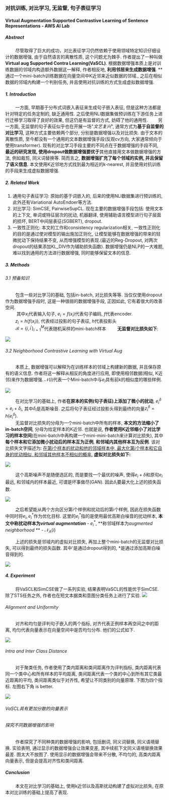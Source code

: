 ### 对抗训练, 对比学习, 无监督, 句子表征学习
#### Virtual Augmentation Supported Contrastive Learning of Sentence Representations  - AWS AI Lab 
##### Abstract
&emsp;&emsp; 尽管取得了巨大的成功，对比表征学习仍然依赖于使用领域特定知识仔细设计的数据增强, 由于自然语言的离散性质, 这个问题尤为棘手. 作者提出了一种叫做**Virtual aug Supported Contra Learning(VaSCL)**. 根据数据增强本质上是对训练数据的邻域内构造额外数据这一解释, 作者相反地, **利用邻居来生成数据增强**. **通过一个mini-batch训练数据在向量空间中K近邻来近似数据的邻域., 之后在相似数据的邻域内构建一个判别任务, 并且使用对抗训练的方式生成虚拟数据增强. 
##### 1. Introduction
&emsp;&emsp; 一方面, 早期基于分布式词嵌入表征来生成句子嵌入表征, 但是这种方法都是针对特定的任务定制的, 缺乏通用性. 之后使用NLI数据集做预训练在下游任务上进行迁移学习取得了良好的效果, 但这仍是有监督的方式, 妨碍了他的通用性. 
&emsp;&emsp;另一方面, 无监督的句子表征似乎也在开展一场"*文艺复兴*", 通常方式为**基于自监督的对比学习**, 这种方式主要依赖两个部分, 分别是数据增强以及对比损失. 由于文本的离散性质, 至今都没有一个通用的文本数据增强手段(反观cv方向, 大家通常倾向于使用transformer). 现有的对比学习手段主要的不同点在于数据增强的手段不同, **最近的研究发现, 使用dropout做数据增强要优于**其他直接用文本做数据增强的方法, 例如裁剪, 同义词替换等. 简而言之, **数据增强扩充了每个邻域的实例, 并且保留了语义信息**. 本文使用K近邻地方式找到最为相近的k-nearest, 并且使用对抗训练的手段来生成虚拟数据增强.

##### 2. Related Work
1. 通用句子表征学习: 原始的基于词嵌入的, 后来的使用NLI数据集进行预训练的, 此外还有Variational AutoEndoer等方法.
2. 对比学习: SimCSE, PairwiseSupCL. 现在主要的数据增强手段包括: 使用文本的上下文, 单词或特征层次的扰动, 机器翻译, 使用辅助语言模型进行句子层面的损坏, BERT中间层表征(SGBERT), dropout.
3. 一致性正则化: 本文的工作和consistency regularization相关, 一致性正则化的目的是通过使对模型的输出施加正则化, 让模型能够在数据增强的带来的轻微扰动下保持结果不变, 从而增强模型的表现.(最近的Reg-Dropout, 对两次dropout的结果添加KL_DIV作为辅助损失函数). 数据增强仍是NLP的一大难题, 难以找到通用的方法进行数据增强, 同时能够保留文本的信息.

##### 3. Methods
###### 3.1 预备知识
&emsp;&emsp; 包含一些对比学习的基础, 包括in-batch, 对比损失等等. 当仅仅使用dropout作为数据增强手段时, 这是一种很弱的数据增强手段, 正因如此, 它有着很大的改善空间.   
&emsp; &emsp; 其中$x_i$代表输入句子, $e_i=f(x_i)$代表句子编码, $f$代表encoder.  
&emsp;&emsp; $z_i=h(f(x_i))$, 代表经过投影的句子表征, $h$代表投影头  
&emsp;&emsp; $\mathcal B=\{i, i^{\prime}\}_{i=1}^M$代表随机采样的mini-batch样本
&emsp;&emsp; **无监督对比损失如下**: 

![](./images/023.png)


######  3.2 Neighborhood Contrastive Learning with Virtual Aug
&emsp;&emsp;  本质上, 数据增强可以解释为在训练样本的邻域上构建新的数据, 并且保存原有的语义信息. 作者将这一解释从相反的角度进行应用, 即使用相邻数据(相似, K近邻)来作为数据增强. $\mathcal N(i)$代表一个Mini-batch中与$e_i$具有前k的相似度的哪些样例. 

![](./images/019.png)

&emsp;&emsp; 在对比学习的基础上, 作者**在原本的实例(句子表征)上添加了微小的扰动**, $e_i^{\delta} = e_i + \delta_i$, 其中$\delta_i$是高斯噪音. 之后将句子表征经过投影头得到最终的向量$z_i^{\delta} = h(e_i^\delta)$.  
&emsp;&emsp; 无监督对比损失的分母为一个mini-batch中所有的样本, **本文的方法缩小了in-batch空间**, 分母为给定样本的K近邻. 也就是说, **作者使用K近邻缩小了对比学习的样本空间**(在mini-batch中再构建一个mini-mini-batch来计算对比损失), 其中**每个样本和它添加微小扰动后的样本互为正例**, **和邻域内其他样本互为反例**. 该对比损失文字描述为: <u>在第i个样本的扰动和他的邻域样本中, 最大化第i个样本和它自身的扰动相似, 和邻域其他样本不相似的概率.</u>  **虚拟对比损失如下:**

![](./images/020.png)

&emsp;&emsp; 这个高斯噪声不是随便选区的, 而是要找一个最优的噪声, 使得$e_i+\delta$和原句$e_i$最远, 和邻域内的样本最近, 可谓是坏事做尽(GAN). 因此$\delta_i$要最大化上述的损失函数.

![](./images/021.png)

&emsp;&emsp;  之后希望能从两个方向区分第i个样例和扰动后的第i个样例, 因此在损失函数中同时将$e_i, e_{i}^{*}$作为优化目标. 这里的$e_i^*$指的是使用最优高斯白噪音的扰动样本, **本文中称扰动样本为*virtual augmentation*** - $e_i^*$,  **称邻域样本为*augmented neighborhood* ** - $\mathcal N_A(i)$

&emsp;&emsp;  上述的损失是邻域内的虚拟对比损失, 再加上整个mini-batch的无监督对比损失, 可以得到最终的损失函数. 其中'是通过dropout得到的, *是通过添加高斯白噪音得到的.

![](images/022.png)

##### 4. Experiment
&emsp;&emsp; 将VaSCL和SimCSE做了一系列实验, 结果表明VaSCL的性能优于SimCSE. 除了STS任务之外, 作者也在短文本据类和意图分类任务上进行了实验.
![](./images/024.png)
###### Alignment and Uniformity
&emsp;&emsp; 对齐和均匀是评判句子嵌入的两个指标, 对齐代表正例样本再空间之中的距离, 均匀代表向量表示在向量空间中是否均匀分布. 他们的公式如下.

![](./images/025.png)

###### Intra and Inter Class Distance
&emsp;&emsp; 对于聚类任务, 作者使用了类内距离和类间距离作为评判指标,  类内距离代表同一个类中心和所有样本的平均距离, 类间距离代表一个类的中心到所有其它类最近距离的平均, 类间距离类似于对齐性, 希望让不同类别的向量原理.  下图为四个指标. 左图右下角 is better.

![](./images/026.png)

###### VaSCL具有更加分散的向量表示
###### 探究不同数据增强的影响
&emsp;&emsp; 作者探究了不同种类的数据增强的影响, 包括删词, 同义词替换, 同义语境替换. 实验表明, 通过显示的数据增强会让效果变差, 其中续航下文同义语境替换效果最差. 图太大不放图了. 使用显示的数据增强会带来不分散, 不均匀的, 高类内距离向量表示, 但是会提高对齐性和类间距离.

##### Conclusion
&emsp;&emsp; 本文在对比学习的基础上, 使用k近邻以及高斯扰动构建了虚拟对比损失, 在原本对比训练的基础上提高了表现.